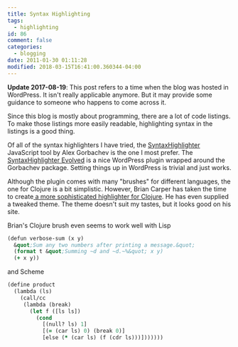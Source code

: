 ```yaml
---
title: Syntax Highlighting
tags:
  - highlighting
id: 86
comment: false
categories:
  - blogging
date: 2011-01-30 01:11:28
modified: 2018-03-15T16:41:00.360344-04:00
---
```


**Update 2017-08-19**: This post refers to a time when the blog was hosted in WordPress. It isn't really applicable anymore. But it may provide some guidance to someone who happens to come across it.

Since this blog is mostly about programming, there are a lot of code listings. To make those listings more easily readable, highlighting syntax in the listings is a good thing.

Of all of the syntax highlighters I have tried, the [SyntaxHighlighter](http://alexgorbatchev.com/SyntaxHighlighter/) JavaScript tool by Alex Gorbachev is the one I most prefer. The [SyntaxHighlighter Evolved](https://wordpress.org/plugins/syntaxhighlighter/) is a nice WordPress plugin wrapped around the Gorbachev package. Setting things up in WordPress is trivial and just works.

Although the plugin comes with many "brushes" for different languages, the one for Clojure is a bit simplistic. However, Brian Carper has taken the time to create[ a more sophisticated highlighter for Clojure](http://briancarper.net/blog/556/). He has even supplied a tweaked theme. The theme doesn't suit my tastes, but it looks good on his site.

Brian's Clojure brush even seems to work well with Lisp

```clojure
(defun verbose-sum (x y)
  &quot;Sum any two numbers after printing a message.&quot;
  (format t &quot;Summing ~d and ~d.~%&quot; x y)
  (+ x y))
```

and Scheme

```clojure
(define product
  (lambda (ls)
    (call/cc
     (lambda (break)
       (let f ([ls ls])
         (cond
           [(null? ls) 1]
           [(= (car ls) 0) (break 0)]
           [else (* (car ls) (f (cdr ls)))]))))))
```
 